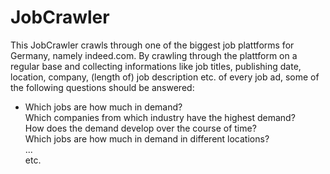 # JobCrawler
This JobCrawler crawls through one of the biggest job plattforms for Germany, namely indeed.com. By crawling through the plattform on a regular base and collecting informations like job titles, publishing date, location, company, (length of) job description etc. of every job ad, some of the following questions should be answered: 

- Which jobs are how much in demand?<br>
Which companies from which industry have the highest demand? <br>
How does the demand develop over the course of time? <br>
Which jobs are how much in demand in different locations? <br>
...<br>
etc. <br>
